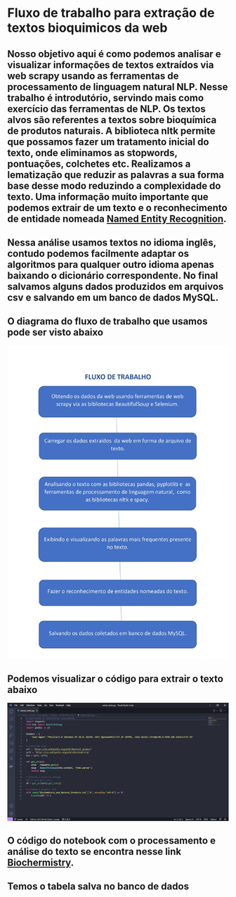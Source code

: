 # Fluxo de trabalho para extração de textos bioquimicos da web

## Nosso objetivo aqui é como podemos analisar e visualizar informações de textos extraídos via web scrapy usando as ferramentas de processamento de linguagem natural NLP. Nesse trabalho é introdutório, servindo mais como exercício das ferramentas de NLP. Os textos alvos são referentes a textos sobre bioquímica de produtos naturais. A biblioteca nltk permite que possamos fazer um tratamento inicial do texto, onde eliminamos as stopwords, pontuações, colchetes etc. Realizamos a lematização que reduzir as palavras a sua forma base desse modo reduzindo a complexidade do texto. Uma informação muito importante que podemos extrair de um texto e o reconhecimento de entidade nomeada [Named Entity Recognition](https://towardsdatascience.com/named-entity-recognition-with-nltk-and-spacy-8c4a7d88e7da). 

## Nessa análise usamos textos no idioma inglês, contudo podemos facilmente adaptar os algoritmos para qualquer outro idioma apenas baixando o dicionário correspondente. No final salvamos alguns dados produzidos em arquivos csv e salvando em um banco de dados MySQL.

## O diagrama do fluxo de trabalho que usamos pode ser visto abaixo
![oi](https://github.com/RondinellyMorais/Work-Flow_NLP/blob/master/fluxwork.jpg)

## Podemos visualizar o código para extrair o texto abaixo 
![código web scrapy](https://github.com/RondinellyMorais/Work-Flow_NLP/blob/master/scrapy.png)

## O código do notebook com o processamento e análise do texto se encontra nesse link [Biochermistry](https://github.com/RondinellyMorais/Work-Flow_NLP/blob/master/Biochermistry.ipynb).

## Temos o tabela salva no banco de dados 
